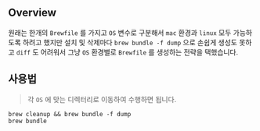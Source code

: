 ## Overview

원래는 한개의 `Brewfile` 를 가지고 `OS` 변수로 구분해서 `mac` 환경과 `linux` 모두 가능하도록 하려고 했지만 설치 및 삭제마다 `brew bundle -f dump` 으로 손쉽게 생성도 못하고 `diff` 도 어려워서 그냥 `OS` 환경별로 `Brewfile` 를 생성하는 전략을 택했습니다.

## 사용법

> 각 `OS` 에 맞는 디렉터리로 이동하여 수행하면 됩니다.

```shell
brew cleanup && brew bundle -f dump
brew bundle
```
